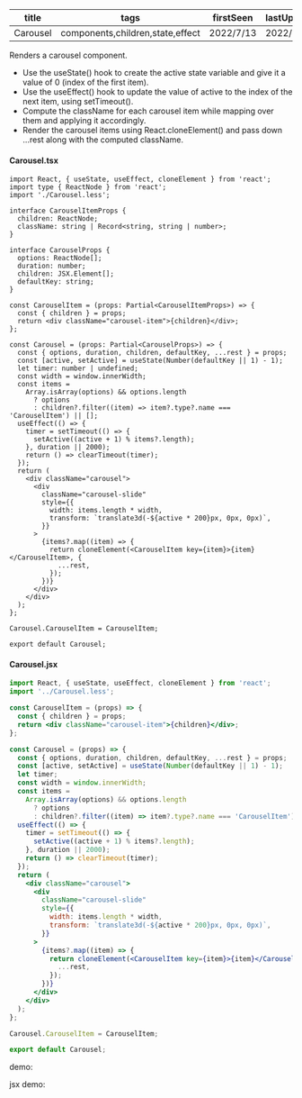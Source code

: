 | title    | tags                             | firstSeen | lastUpdated |
| -------- | -------------------------------- | --------- | ----------- |
| Carousel | components,children,state,effect | 2022/7/13 | 2022/7/13   |

Renders a carousel component.

- Use the useState() hook to create the active state variable and give it a value of 0 (index of the first item).
- Use the useEffect() hook to update the value of active to the index of the next item, using setTimeout().
- Compute the className for each carousel item while mapping over them and applying it accordingly.
- Render the carousel items using React.cloneElement() and pass down ...rest along with the computed className.

#### Carousel.tsx

```tsx | pure
import React, { useState, useEffect, cloneElement } from 'react';
import type { ReactNode } from 'react';
import './Carousel.less';

interface CarouselItemProps {
  children: ReactNode;
  className: string | Record<string, string | number>;
}

interface CarouselProps {
  options: ReactNode[];
  duration: number;
  children: JSX.Element[];
  defaultKey: string;
}

const CarouselItem = (props: Partial<CarouselItemProps>) => {
  const { children } = props;
  return <div className="carousel-item">{children}</div>;
};

const Carousel = (props: Partial<CarouselProps>) => {
  const { options, duration, children, defaultKey, ...rest } = props;
  const [active, setActive] = useState(Number(defaultKey || 1) - 1);
  let timer: number | undefined;
  const width = window.innerWidth;
  const items =
    Array.isArray(options) && options.length
      ? options
      : children?.filter((item) => item?.type?.name === 'CarouselItem') || [];
  useEffect(() => {
    timer = setTimeout(() => {
      setActive((active + 1) % items?.length);
    }, duration || 2000);
    return () => clearTimeout(timer);
  });
  return (
    <div className="carousel">
      <div
        className="carousel-slide"
        style={{
          width: items.length * width,
          transform: `translate3d(-${active * 200}px, 0px, 0px)`,
        }}
      >
        {items?.map((item) => {
          return cloneElement(<CarouselItem key={item}>{item}</CarouselItem>, {
            ...rest,
          });
        })}
      </div>
    </div>
  );
};

Carousel.CarouselItem = CarouselItem;

export default Carousel;
```

#### Carousel.jsx

```jsx | pure
import React, { useState, useEffect, cloneElement } from 'react';
import '../Carousel.less';

const CarouselItem = (props) => {
  const { children } = props;
  return <div className="carousel-item">{children}</div>;
};

const Carousel = (props) => {
  const { options, duration, children, defaultKey, ...rest } = props;
  const [active, setActive] = useState(Number(defaultKey || 1) - 1);
  let timer;
  const width = window.innerWidth;
  const items =
    Array.isArray(options) && options.length
      ? options
      : children?.filter((item) => item?.type?.name === 'CarouselItem') || [];
  useEffect(() => {
    timer = setTimeout(() => {
      setActive((active + 1) % items?.length);
    }, duration || 2000);
    return () => clearTimeout(timer);
  });
  return (
    <div className="carousel">
      <div
        className="carousel-slide"
        style={{
          width: items.length * width,
          transform: `translate3d(-${active * 200}px, 0px, 0px)`,
        }}
      >
        {items?.map((item) => {
          return cloneElement(<CarouselItem key={item}>{item}</CarouselItem>, {
            ...rest,
          });
        })}
      </div>
    </div>
  );
};

Carousel.CarouselItem = CarouselItem;

export default Carousel;
```

demo:

<code src="./Demo.tsx"></code>

jsx demo:

<code src="./jsx/Demo.jsx"></code>
